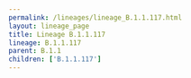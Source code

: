 ```yaml
---
permalink: /lineages/lineage_B.1.1.117.html
layout: lineage_page
title: Lineage B.1.1.117
lineage: B.1.1.117
parent: B.1.1
children: ['B.1.1.117']
---
```

